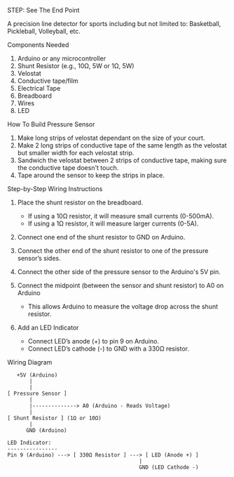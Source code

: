STEP: See The End Point

A precision line detector for sports including but not limited to: Basketball, Pickleball, Volleyball, etc.

Components Needed
1. Arduino or any microcontroller
2. Shunt Resistor (e.g., 10Ω, 5W or 1Ω, 5W)
3. Velostat
4. Conductive tape/film
5. Electrical Tape
6. Breadboard
7. Wires
8. LED

How To Build Pressure Sensor
1. Make long strips of velostat dependant on the size of your court.
2. Make 2 long strips of conductive tape of the same length as the velostat but smaller width for each velostat strip.
3. Sandwich the velostat between 2 strips of conductive tape, making sure the conductive tape doesn't touch.
4. Tape around the sensor to keep the strips in place.

Step-by-Step Wiring Instructions
1. Place the shunt resistor on the breadboard.
	- If using a 10Ω resistor, it will measure small currents (0-500mA).
	- If using a 1Ω resistor, it will measure larger currents (0-5A).

2. Connect one end of the shunt resistor to GND on Arduino.

3. Connect the other end of the shunt resistor to one of the pressure sensor’s sides.

4. Connect the other side of the pressure sensor to the Arduino's 5V pin.

5. Connect the midpoint (between the sensor and shunt resistor) to A0 on Arduino
	- This allows Arduino to measure the voltage drop across the shunt resistor.

6. Add an LED Indicator
	- Connect LED’s anode (+) to pin 9 on Arduino.
	- Connect LED’s cathode (-) to GND with a 330Ω resistor.

Wiring Diagram

       +5V (Arduino)
           |
           | 
    [ Pressure Sensor ]
           |
           |--------------> A0 (Arduino - Reads Voltage)
           |
    [ Shunt Resistor ] (1Ω or 10Ω)
           |
          GND (Arduino)

    LED Indicator:
    ----------------
    Pin 9 (Arduino) ---> [ 330Ω Resistor ] ---> [ LED (Anode +) ]
                                              |
                                              GND (LED Cathode -)
